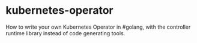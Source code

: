 # kubernetes-operator
How to write your own Kubernetes Operator in #golang, with the controller runtime library instead of code generating tools.
